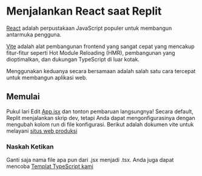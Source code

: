 # Menjalankan React saat Replit
<a href="">React</a> adalah perpustakaan JavaScript populer untuk membangun antarmuka pengguna.

<a href="">Vite</a> adalah alat pembangunan frontend yang sangat cepat yang mencakup fitur-fitur seperti Hot Module Reloading (HMR), pembangunan yang dioptimalkan, dan dukungan TypeScript di luar kotak.

Menggunakan keduanya secara bersamaan adalah salah satu cara tercepat untuk membangun aplikasi web.

## Memulai
Pukul lari
Edit <a href="">App.jsx</a> dan tonton pembaruan langsungnya!
Secara default, Replit menjalankan skrip dev, tetapi Anda dapat mengonfigurasinya dengan mengubah kolom run di file konfigurasi. Berikut adalah dokumen vite untuk melayani <a href="">situs web produksi</a>

### Naskah Ketikan
Ganti saja nama file apa pun dari .jsx menjadi .tsx. Anda juga dapat mencoba <a href="">Templat TypeScript kami</a>
